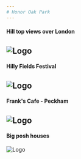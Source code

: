 ```yaml
---
# Honor Oak Park
---
```

#### Hill top views over London
![Logo](https://c1.staticflickr.com/4/3538/3500833217_e1963b1f30_b.jpg)
---
#### Hilly Fields Festival
![Logo](http://www.brockleysociety.org.uk/wp-content/uploads/2016/06/hilly-fields-fayre-2016-51-of-62-870x580.jpg)
---
#### Frank's Cafe - Peckham
![Logo](https://www.culturewhisper.com/images/uploads/cw-7064-medium.jpg)
---
#### Big posh houses
![Logo](http://media.rightmove.co.uk/dir/51k/50692/40089378/50692_P198239_IMG_21_0000_max_656x437.jpg)
